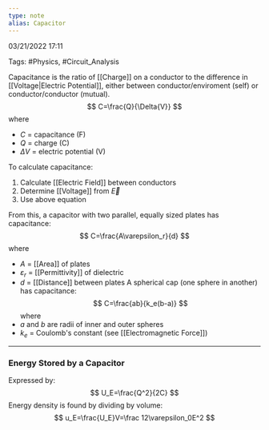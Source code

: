 ```yaml
---
type: note
alias: Capacitor
---
```

03/21/2022 17:11

Tags: #Physics, #Circuit_Analysis 

Capacitance is the ratio of [[Charge]] on a conductor to the difference in [[Voltage|Electric Potential]], either between conductor/enviroment (self) or conductor/conductor (mutual). 
$$
C=\frac{Q}{\Delta{V}}
$$
where
- $C$ = capacitance (F)
- $Q$ = charge (C)
- $\Delta{V}$ = electric potential (V)

To calculate capacitance:
1. Calculate [[Electric Field]] between conductors
2. Determine [[Voltage]] from $\vec{E}$
3. Use above equation

From this, a capacitor with two parallel, equally sized plates has capacitance:
$$
C=\frac{A\varepsilon_r}{d}
$$
where
- $A$ = [[Area]] of plates
- $\varepsilon_r$ = [[Permittivity]] of dielectric
- $d$ = [[Distance]] between plates
A spherical cap (one sphere in another) has capacitance:
$$
C=\frac{ab}{k_e(b-a)}
$$
where
- $a$ and $b$ are radii of inner and outer spheres
- $k_e$ = Coulomb's constant (see [[Electromagnetic Force]])

---

### Energy Stored by a Capacitor
Expressed by:
$$
U_E=\frac{Q^2}{2C}
$$
Energy density is found by dividing by volume:
$$
u_E=\frac{U_E}V=\frac 12\varepsilon_0E^2
$$
